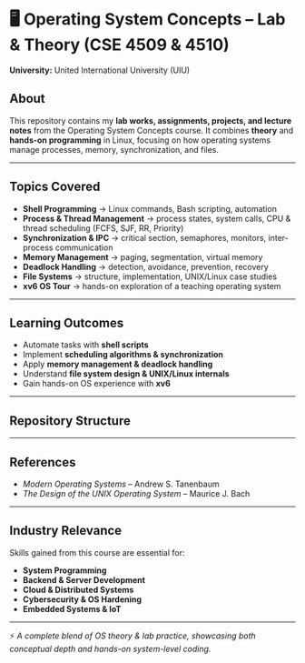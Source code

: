 # 🖥️ Operating System Concepts – Lab & Theory (CSE 4509 & 4510)

**University:** United International University (UIU)    

## About
This repository contains my **lab works, assignments, projects, and lecture notes** from the Operating System Concepts course. It combines **theory** and **hands-on programming** in Linux, focusing on how operating systems manage processes, memory, synchronization, and files.  

---

## Topics Covered
- **Shell Programming** → Linux commands, Bash scripting, automation  
- **Process & Thread Management** → process states, system calls, CPU & thread scheduling (FCFS, SJF, RR, Priority)  
- **Synchronization & IPC** → critical section, semaphores, monitors, inter-process communication  
- **Memory Management** → paging, segmentation, virtual memory  
- **Deadlock Handling** → detection, avoidance, prevention, recovery  
- **File Systems** → structure, implementation, UNIX/Linux case studies  
- **xv6 OS Tour** → hands-on exploration of a teaching operating system  

---

## Learning Outcomes
- Automate tasks with **shell scripts**  
- Implement **scheduling algorithms & synchronization**  
- Apply **memory management & deadlock handling**  
- Understand **file system design & UNIX/Linux internals**  
- Gain hands-on OS experience with **xv6**  

---

## Repository Structure


---

## References
- *Modern Operating Systems* – Andrew S. Tanenbaum  
- *The Design of the UNIX Operating System* – Maurice J. Bach  

---

## Industry Relevance
Skills gained from this course are essential for:  
- **System Programming**  
- **Backend & Server Development**  
- **Cloud & Distributed Systems**  
- **Cybersecurity & OS Hardening**  
- **Embedded Systems & IoT**  

---

⚡ *A complete blend of OS theory & lab practice, showcasing both conceptual depth and hands-on system-level coding.*  
